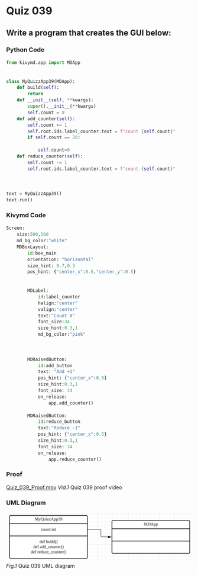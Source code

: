 # Quiz 039
## Write a program that creates the GUI below:
### Python Code
```.py
from kivymd.app import MDApp


class MyQuizzApp39(MDApp):
    def build(self):
        return
    def __init__(self, **kwargs):
        super().__init__(**kwargs)
        self.count = 0
    def add_counter(self):
        self.count += 1
        self.root.ids.label_counter.text = f"count {self.count}"
        if self.count == 20:

            self.count=0
    def reduce_counter(self):
        self.count -= 1
        self.root.ids.label_counter.text = f"count {self.count}"



text = MyQuizzApp39()
text.run()
```

### Kivymd Code
```.py
Screen:
    size:500,500
    md_bg_color:"white"
    MDBoxLayout:
        id:box_main
        orientation: "horizontal"
        size_hint: 0.7,0.3
        pos_hint: {"center_x":0.5,"center_y":0.5}


        MDLabel:
            id:label_counter
            halign:"center"
            valign:"center"
            text:"Count 0"
            font_size:34
            size_hint:0.3,1
            md_bg_color:"pink"



        MDRaisedButton:
            id:add_button
            text: "Add +1"
            pos_hint: {"center_x":0.5}
            size_hint:0.3,1
            font_size: 34
            on_release:
                app.add_counter()

        MDRaisedButton:
            id:reduce_button
            text:"Reduce -1"
            pos_hint: {"center_x":0.5}
            size_hint:0.3,1
            font_size: 34
            on_release:
                app.reduce_counter()
```

### Proof
[Quiz_039_Proof.mov](Quiz_039_Proof.mov)
*Vid.1* Quiz 039 proof video

### UML Diagram
![Quiz_039_UML_Diagram.png](Quiz_039_UML_Diagram.png)
*Fig.1* Quiz 039 UML diagram